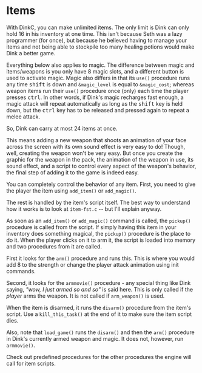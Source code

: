 # Items

With DinkC, you can make unlimited items. The only limit is Dink can only hold 16 in his inventory at one time. This isn't because Seth was a lazy programmer (for once), but because he believed having to manage your items and not being able to stockpile too many healing potions would make Dink a better game.

Everything below also applies to magic. The difference between magic and items/weapons is you only have 8 magic slots, and a different button is used to activate magic. Magic also differs in that its `use()` procedure runs any time <kbd>shift</kbd> is down and `&magic_level` is equal to `&magic_cost`; whereas weapon items run their `use()` procedure once (only) each time the player presses <kbd>ctrl</kbd>. In other words, if Dink's magic recharges fast enough, a magic attack will repeat automatically as long as the <kbd>shift</kbd> key is held down, but the <kbd>ctrl</kbd> key has to be released and pressed again to repeat a melee attack.

So, Dink can carry at most 24 items at once.

This means adding a new weapon that shoots an animation of your face across the screen with its own sound effect is very easy to do! Though, well, creating the weapon won't be very easy. But once you create the graphic for the weapon in the pack, the animation of the weapon in use, its sound effect, and a script to control every aspect of the weapon's behavior, the final step of adding it to the game is indeed easy.

You can completely control the behavior of any item. First, you need to give the player the item using `add_item()` or `add_magic()`.

The rest is handled by the item's script itself. The best way to understand how it works is to look at `item-fst.c` -- but I'll explain anyway.

As soon as an `add_item()` or `add_magic()` command is called, the `pickup()` procedure is called from the script. If simply having this item in your inventory does something magical, the `pickup()` procedure is the place to do it. When the player clicks on it to arm it, the script is loaded into memory and two procedures from it are called.

First it looks for the `arm()` procedure and runs this. This is where you would add 8 to the strength or change the player attack animation using init commands.

Second, it looks for the `armmovie()` procedure - any special thing like Dink saying, *"wow, I just armed so and so"* is said here. This is only called if the *player* arms the weapon. It is not called if `arm_weapon()` is used.

When the item is disarmed, it runs the `disarm()` procedure from the item's script. Use a `kill_this_task()` at the end of it to make sure the item script dies.

Also, note that `load_game()` runs the `disarm()` and then the `arm()` procedure in Dink's currently armed weapon and magic. It does not, however, run `armmovie()`.

Check out predefined procedures for the other procedures the engine will call for item scripts.
